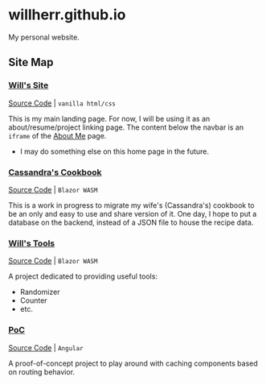# willherr.github.io
My personal website. 

## Site Map

### [Will's Site](https://will-i-am.dev) 
[Source Code](https://github.com/willherr/willherr.github.io) | `vanilla html/css`

This is my main landing page. For now, I will be using it as an about/resume/project linking page.
The content below the navbar is an `iframe` of the [About Me](https://will-i-am.dev/about-william-herrmann.html) page.
  - I may do something else on this home page in the future.

### [Cassandra's Cookbook](https://will-i-am.dev/CassandrasCookbook) 
[Source Code](https://github.com/willherr/CassandrasCookbook) | `Blazor WASM`

This is a work in progress to migrate my wife's (Cassandra's) cookbook to be an only and easy to use and share version of it.
One day, I hope to put a database on the backend, instead of a JSON file to house the recipe data.

### [Will's Tools](https://will-i-am.dev/WillsTools) 
[Source Code](https://github.com/willherr/WillTools) | `Blazor WASM`

A project dedicated to providing useful tools:
  - Randomizer
  - Counter
  - etc.

### [PoC](https://will-i-am.dev/Angular-RouteReuseStrategy) 
[Source Code](https://github.com/willherr/Angular-RouteReuseStrategy) | `Angular`

A proof-of-concept project to play around with caching components based on routing behavior.
